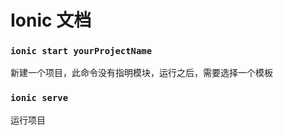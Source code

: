 # Ionic 文档

### `ionic start yourProjectName`

新建一个项目，此命令没有指明模块，运行之后，需要选择一个模板

### `ionic serve`

运行项目